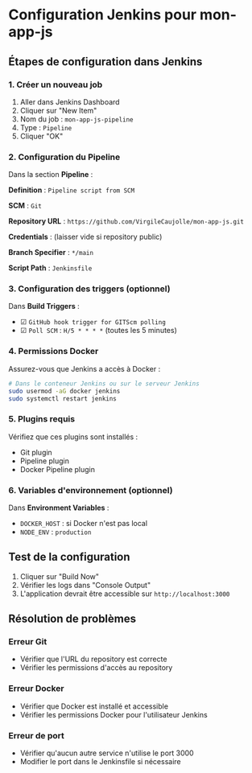 # Configuration Jenkins pour mon-app-js

## Étapes de configuration dans Jenkins

### 1. Créer un nouveau job
1. Aller dans Jenkins Dashboard
2. Cliquer sur "New Item"
3. Nom du job : `mon-app-js-pipeline`
4. Type : `Pipeline`
5. Cliquer "OK"

### 2. Configuration du Pipeline
Dans la section **Pipeline** :

**Definition** : `Pipeline script from SCM`

**SCM** : `Git`

**Repository URL** : `https://github.com/VirgileCaujolle/mon-app-js.git`

**Credentials** : (laisser vide si repository public)

**Branch Specifier** : `*/main`

**Script Path** : `Jenkinsfile`

### 3. Configuration des triggers (optionnel)
Dans **Build Triggers** :
- ☑ `GitHub hook trigger for GITScm polling`
- ☑ `Poll SCM` : `H/5 * * * *` (toutes les 5 minutes)

### 4. Permissions Docker
Assurez-vous que Jenkins a accès à Docker :

```bash
# Dans le conteneur Jenkins ou sur le serveur Jenkins
sudo usermod -aG docker jenkins
sudo systemctl restart jenkins
```

### 5. Plugins requis
Vérifiez que ces plugins sont installés :
- Git plugin
- Pipeline plugin
- Docker Pipeline plugin

### 6. Variables d'environnement (optionnel)
Dans **Environment Variables** :
- `DOCKER_HOST` : si Docker n'est pas local
- `NODE_ENV` : `production`

## Test de la configuration

1. Cliquer sur "Build Now"
2. Vérifier les logs dans "Console Output"
3. L'application devrait être accessible sur `http://localhost:3000`

## Résolution de problèmes

### Erreur Git
- Vérifier que l'URL du repository est correcte
- Vérifier les permissions d'accès au repository

### Erreur Docker
- Vérifier que Docker est installé et accessible
- Vérifier les permissions Docker pour l'utilisateur Jenkins

### Erreur de port
- Vérifier qu'aucun autre service n'utilise le port 3000
- Modifier le port dans le Jenkinsfile si nécessaire
